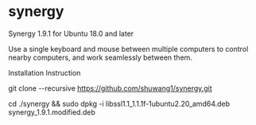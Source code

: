 # synergy

Synergy 1.9.1 for Ubuntu 18.0 and later

Use a single keyboard and mouse between multiple computers to control nearby computers, and work seamlessly between them.

Installation Instruction

git clone --recursive https://github.com/shuwang1/synergy.git

cd ./synergy && sudo dpkg -i libssl1.1_1.1.1f-1ubuntu2.20_amd64.deb  synergy_1.9.1.modified.deb



